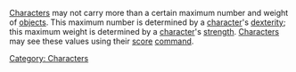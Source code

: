 [Characters](:Category:_Characters.md "wikilink") may not carry more
than a certain maximum number and weight of
[objects](:Category:_Objects.md "wikilink"). This maximum number is
determined by a [character](:Category:_Characters.md "wikilink")'s
[dexterity](Dexterity.md "wikilink"); this maximum weight is determined
by a [character](:Category:_Characters.md "wikilink")'s
[strength](Strength.md "wikilink").
[Characters](:Category:_Characters.md "wikilink") may see these values
using their [score](Score.md "wikilink")
[command](:Category:_Commands.md "wikilink").

[Category: Characters](Category:_Characters "wikilink")
